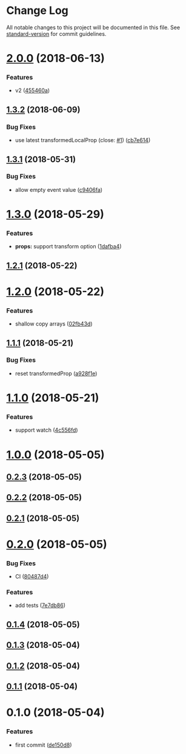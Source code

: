 # Change Log

All notable changes to this project will be documented in this file. See [standard-version](https://github.com/conventional-changelog/standard-version) for commit guidelines.

<a name="2.0.0"></a>
# [2.0.0](https://github.com/fjc0k/vue-messenger/compare/v1.3.2...v2.0.0) (2018-06-13)


### Features

* v2 ([455460a](https://github.com/fjc0k/vue-messenger/commit/455460a))



<a name="1.3.2"></a>
## [1.3.2](https://github.com/fjc0k/vue-messenger/compare/v1.3.1...v1.3.2) (2018-06-09)


### Bug Fixes

* use latest transformedLocalProp (close: [#1](https://github.com/fjc0k/vue-messenger/issues/1)) ([cb7e614](https://github.com/fjc0k/vue-messenger/commit/cb7e614))



<a name="1.3.1"></a>
## [1.3.1](https://github.com/fjc0k/vue-messenger/compare/v1.3.0...v1.3.1) (2018-05-31)


### Bug Fixes

* allow empty event value ([c9406fa](https://github.com/fjc0k/vue-messenger/commit/c9406fa))



<a name="1.3.0"></a>
# [1.3.0](https://github.com/fjc0k/vue-messenger/compare/v1.2.1...v1.3.0) (2018-05-29)


### Features

* **props:** support transform option ([1dafba4](https://github.com/fjc0k/vue-messenger/commit/1dafba4))



<a name="1.2.1"></a>
## [1.2.1](https://github.com/fjc0k/vue-messenger/compare/v1.2.0...v1.2.1) (2018-05-22)



<a name="1.2.0"></a>
# [1.2.0](https://github.com/fjc0k/vue-messenger/compare/v1.1.1...v1.2.0) (2018-05-22)


### Features

* shallow copy arrays ([02fb43d](https://github.com/fjc0k/vue-messenger/commit/02fb43d))



<a name="1.1.1"></a>
## [1.1.1](https://github.com/fjc0k/vue-messenger/compare/v1.1.0...v1.1.1) (2018-05-21)


### Bug Fixes

* reset transformedProp ([a928f1e](https://github.com/fjc0k/vue-messenger/commit/a928f1e))



<a name="1.1.0"></a>
# [1.1.0](https://github.com/fjc0k/vue-messenger/compare/v1.0.0...v1.1.0) (2018-05-21)


### Features

* support watch ([4c556fd](https://github.com/fjc0k/vue-messenger/commit/4c556fd))



<a name="1.0.0"></a>
# [1.0.0](https://github.com/fjc0k/vue-messenger/compare/v0.2.3...v1.0.0) (2018-05-05)



<a name="0.2.3"></a>
## [0.2.3](https://github.com/fjc0k/vue-messenger/compare/v0.2.2...v0.2.3) (2018-05-05)



<a name="0.2.2"></a>
## [0.2.2](https://github.com/fjc0k/vue-messenger/compare/v0.2.1...v0.2.2) (2018-05-05)



<a name="0.2.1"></a>
## [0.2.1](https://github.com/fjc0k/vue-messenger/compare/v0.2.0...v0.2.1) (2018-05-05)



<a name="0.2.0"></a>
# [0.2.0](https://github.com/fjc0k/vue-messenger/compare/v0.1.4...v0.2.0) (2018-05-05)


### Bug Fixes

* CI ([80487d4](https://github.com/fjc0k/vue-messenger/commit/80487d4))


### Features

* add tests ([7e7db86](https://github.com/fjc0k/vue-messenger/commit/7e7db86))



<a name="0.1.4"></a>
## [0.1.4](https://github.com/fjc0k/vue-messenger/compare/v0.1.3...v0.1.4) (2018-05-05)



<a name="0.1.3"></a>
## [0.1.3](https://github.com/fjc0k/vue-messenger/compare/v0.1.2...v0.1.3) (2018-05-04)



<a name="0.1.2"></a>
## [0.1.2](https://github.com/fjc0k/vue-messenger/compare/v0.1.1...v0.1.2) (2018-05-04)



<a name="0.1.1"></a>
## [0.1.1](https://github.com/fjc0k/vue-messenger/compare/v0.1.0...v0.1.1) (2018-05-04)



<a name="0.1.0"></a>
# 0.1.0 (2018-05-04)


### Features

* first commit ([de150d8](https://github.com/fjc0k/vue-messenger/commit/de150d8))
